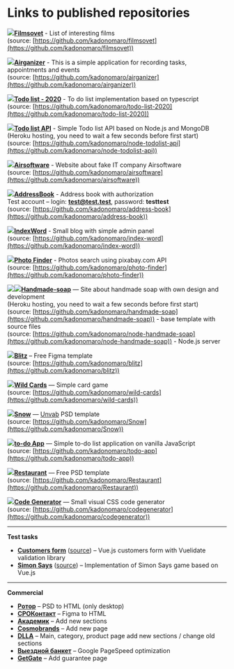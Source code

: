 # Links to published repositories

[![](https://img.icons8.com/color/32/000000/vue-js.png)](https://filmsovet.web.app/)[**Filmsovet**](https://filmsovet.web.app/) - List of interesting films  
(source: [https://github.com/kadonomaro/filmsovet](https://github.com/kadonomaro/filmsovet))

[![](https://img.icons8.com/color/32/000000/vue-js.png)](https://airganizer.web.app/)[**Airganizer**](https://airganizer.web.app/) - This is a simple application for recording tasks, appointments and events  
(source: [https://github.com/kadonomaro/airganizer](https://github.com/kadonomaro/airganizer))

[![](https://img.icons8.com/color/48/000000/typescript.png)](https://todo-list-2020-6c5c0.firebaseapp.com/)[**Todo list - 2020**](https://todo-list-2020-6c5c0.firebaseapp.com/) - To do list implementation based on typescript  
(source: [https://github.com/kadonomaro/todo-list-2020](https://github.com/kadonomaro/todo-list-2020))  

[![](https://img.icons8.com/color/48/000000/nodejs.png)](https://node-todo-list-api.herokuapp.com/api/items)[**Todo list API**](https://node-todo-list-api.herokuapp.com/api/items) - Simple Todo list API based on Node.js and MongoDB  
(Heroku hosting, you need to wait a few seconds before first start)  
(source: [https://github.com/kadonomaro/node-todolist-api](https://github.com/kadonomaro/node-todolist-api))  

[![](https://img.icons8.com/color/32/000000/html-5.png)](https://airsoftware.ru.com/)[**Airsoftware**](https://airsoftware.ru.com/) - Website about fake IT company Airsoftware  
(source: [https://github.com/kadonomaro/airsoftware](https://github.com/kadonomaro/airsoftware))

[![](https://img.icons8.com/color/32/000000/vue-js.png)](https://address-book-2020.web.app/)[**AddressBook**](https://address-book-2020.web.app/) - Address book with authorization  
Test account – login: **test@test.test**, password: **testtest**  
(source: [https://github.com/kadonomaro/address-book](https://github.com/kadonomaro/address-book))

[![](https://img.icons8.com/color/32/000000/vue-js.png)](https://index-word.web.app/)[**IndexWord**](https://index-word.web.app/) - Small blog with simple admin panel  
(source: [https://github.com/kadonomaro/index-word](https://github.com/kadonomaro/index-word))

[![](https://img.icons8.com/color/32/000000/vue-js.png)](https://kadonomaro.github.io/photo-finder/)[**Photo Finder**](https://kadonomaro.github.io/photo-finder/) - Photos search using pixabay.com API  
(source: [https://github.com/kadonomaro/photo-finder](https://github.com/kadonomaro/photo-finder))

[![](https://img.icons8.com/color/32/000000/html-5.png)](https://handmade-soap.herokuapp.com/)[![](https://img.icons8.com/color/48/000000/nodejs.png)](https://github.com/kadonomaro/node-handmade-soap)[**Handmade-soap**](https://handmade-soap.herokuapp.com/) — Site about handmade soap with own design and development  
(Heroku hosting, you need to wait a few seconds before first start)  
(source: [https://github.com/kadonomaro/handmade-soap](https://github.com/kadonomaro/handmade-soap)) - base template with source files  
(source: [https://github.com/kadonomaro/node-handmade-soap](https://github.com/kadonomaro/node-handmade-soap)) - Node.js server

[![](https://img.icons8.com/color/32/000000/html-5.png)](https://kadonomaro.github.io/blitz/)[**Blitz**](https://kadonomaro.github.io/blitz/) – Free Figma template  
(source: [https://github.com/kadonomaro/blitz](https://github.com/kadonomaro/blitz))

[![](https://handmade-soap.ru/templates/images/js_logo.png)](https://kadonomaro.github.io/wild-cards/)[**Wild Cards**](https://kadonomaro.github.io/wild-cards/) — Simple card game  
(source: [https://github.com/kadonomaro/wild-cards](https://github.com/kadonomaro/wild-cards))

[![](https://img.icons8.com/color/32/000000/html-5.png)](https://kadonomaro.github.io/Snow/)[**Snow**](https://kadonomaro.github.io/Snow/) — [Unvab](http://unvab.com/#home) PSD template  
(source: [https://github.com/kadonomaro/Snow](https://github.com/kadonomaro/Snow))

[![](https://handmade-soap.ru/templates/images/js_logo.png)](https://kadonomaro.github.io/todo-app/)[**to-do App**](https://kadonomaro.github.io/todo-app/) — Simple to-do list application on vanilla JavaScript  
(source: [https://github.com/kadonomaro/todo-app](https://github.com/kadonomaro/todo-app))

[![](https://img.icons8.com/color/32/000000/html-5.png)](https://kadonomaro.github.io/Restaurant/)[**Restaurant**](https://kadonomaro.github.io/Restaurant/) — Free PSD template    
(source: [https://github.com/kadonomaro/Restaurant](https://github.com/kadonomaro/Restaurant))

[![](https://img.icons8.com/color/32/000000/html-5.png)](https://kadonomaro.github.io/codegenerator/)[**Code Generator**](https://kadonomaro.github.io/codegenerator/) — Small visual CSS code generator  
(source: [https://github.com/kadonomaro/codegenerator](https://github.com/kadonomaro/codegenerator))

***
**Test tasks**  
* [**Customers form**](https://kadonomaro.github.io/vue-customers-form/) ([source](https://github.com/kadonomaro/vue-customers-form)) – Vue.js customers form with Vuelidate validation library  
* [**Simon Says**](https://kadonomaro.github.io/vue-simon-says/) ([source](https://github.com/kadonomaro/vue-simon-says)) – Implementation of Simon Says game based on Vue.js  

***
**Commercial**  

* [**Ротор**](https://rotor.airsoftware.ru.com/) – PSD to HTML (only desktop)  
* [**СРОКонтакт**](http://xn--80atbkdblhoc.xn--p1ai/) – Figma to HTML  
* [**Академик**](http://www.akademik.help/) – Add new sections  
* [**Cosmobrands**](https://cosmobrands.online/opt) – Add new page   
* [**DLLA**](https://dlla.ru/index.php) – Main, category, product page add new sections / change old sections  
* [**Выездной банкет**](https://viezdnoy-banket.ru/) – Google PageSpeed optimization  
* [**GetGate**](https://getgate.ru/garantiya/) – Add guarantee page

